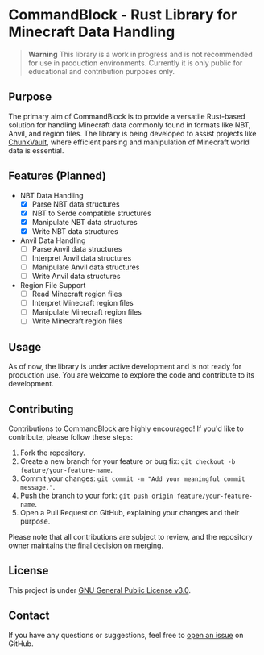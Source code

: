 # CommandBlock - Rust Library for Minecraft Data Handling

> **Warning**
> This library is a work in progress and is not recommended for use in production environments. Currently it is only public for educational and contribution purposes only.

## Purpose

The primary aim of CommandBlock is to provide a versatile Rust-based solution for handling Minecraft data commonly found in formats like NBT, Anvil, and region files. The library is being developed to assist projects like [ChunkVault](https://chunkvault.com), where efficient parsing and manipulation of Minecraft world data is essential.

## Features (Planned)

- NBT Data Handling
    - [x] Parse NBT data structures
    - [x] NBT to Serde compatible structures
    - [x] Manipulate NBT data structures
    - [x] Write NBT data structures
- Anvil Data Handling
    - [ ] Parse Anvil data structures
    - [ ] Interpret Anvil data structures
    - [ ] Manipulate Anvil data structures
    - [ ] Write Anvil data structures
- Region File Support
    - [ ] Read Minecraft region files
    - [ ] Interpret Minecraft region files
    - [ ] Manipulate Minecraft region files
    - [ ] Write Minecraft region files

## Usage

As of now, the library is under active development and is not ready for production use. You are welcome to explore the code and contribute to its development.

## Contributing

Contributions to CommandBlock are highly encouraged! If you'd like to contribute, please follow these steps:

1. Fork the repository.
2. Create a new branch for your feature or bug fix: `git checkout -b feature/your-feature-name`.
3. Commit your changes: `git commit -m "Add your meaningful commit message."`.
4. Push the branch to your fork: `git push origin feature/your-feature-name`.
5. Open a Pull Request on GitHub, explaining your changes and their purpose.

Please note that all contributions are subject to review, and the repository owner maintains the final decision on merging.

## License

This project is under [GNU General Public License v3.0](LICENSE.txt).

## Contact

If you have any questions or suggestions, feel free to [open an issue](https://github.com/Valink-Solutions/CommandBlock/issues) on GitHub.
